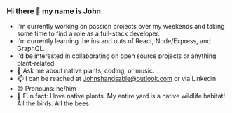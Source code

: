 ### Hi there 👋 my name is John. 

- I’m currently working on passion projects over my weekends and taking some time to find a role as a full-stack developer. 
- I’m currently learning the ins and outs of React, Node/Express, and GraphQL.
- I’d be interested in collaborating on open source projects or anything plant-related. 
- 💬 Ask me about native plants, coding, or music. 
- 📫 I can be reached at Johnshandsable@outlook.com or via Linkedin 
- 😄 Pronouns: he/him
- 🌱 Fun fact: I love native plants. My entire yard is a native wildlife habitat! All the birds. All the bees. 

